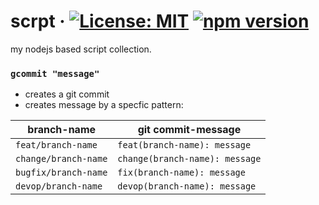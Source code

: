 # scrpt &middot; [![License: MIT](https://img.shields.io/badge/License-MIT-blue.svg)](https://github.com/matseee/scrpt/blob/master/LICENSE) [![npm version](https://badge.fury.io/js/scrpt.svg)](https://github.com/matseee/scrpt)
my nodejs based script collection.

### `gcommit "message"`
- creates a git commit
- creates message by a specfic pattern:

|branch-name|git commit-message|
|---|---|
|`feat/branch-name`| `feat(branch-name): message` |
|`change/branch-name`| `change(branch-name): message` |
|`bugfix/branch-name`| `fix(branch-name): message` |
|`devop/branch-name`| `devop(branch-name): message` |